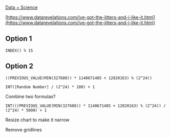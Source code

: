 [Data + Science](https://www.dataplusscience.com/TableauJitter.html)

[https://www.datarevelations.com/ive-got-the-jitters-and-i-like-it.html](https://www.datarevelations.com/ive-got-the-jitters-and-i-like-it.html)

## Option 1

`INDEX() % 15`

## Option 2

`((PREVIOUS_VALUE(MIN(327680)) * 1140671485 + 12820163) % (2^24))`

`INT([Random Number] / (2^24) * 100) + 1`

Combine two formulas?

`INT(((PREVIOUS_VALUE(MIN(327680)) * 1140671485 + 12820163) % (2^24)) / (2^24) * 5000) + 1`

Resize chart to make it narrow

Remove gridlines



